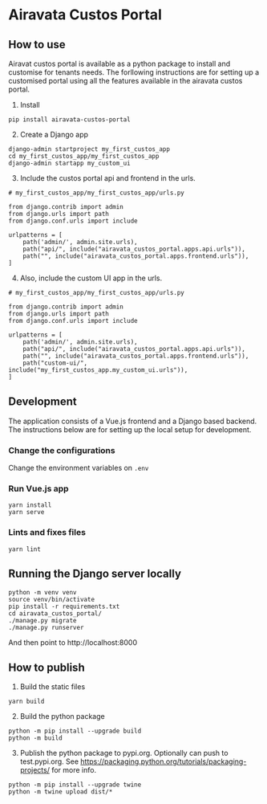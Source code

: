 # Airavata Custos Portal

## How to use

Airavat custos portal is available as a python package to install and customise for tenants needs.
The forllowing instructions are for setting up a customised portal using all the features available
in the airavata custos portal.

1. Install
```
pip install airavata-custos-portal
```

2. Create a Django app
```
django-admin startproject my_first_custos_app
cd my_first_custos_app/my_first_custos_app
django-admin startapp my_custom_ui
```

3. Include the custos portal api and frontend in the urls.

```
# my_first_custos_app/my_first_custos_app/urls.py 

from django.contrib import admin
from django.urls import path
from django.conf.urls import include

urlpatterns = [
    path('admin/', admin.site.urls),
    path("api/", include("airavata_custos_portal.apps.api.urls")),
    path("", include("airavata_custos_portal.apps.frontend.urls")),
]
```

4. Also, include the custom UI app in the urls.

```
# my_first_custos_app/my_first_custos_app/urls.py 

from django.contrib import admin
from django.urls import path
from django.conf.urls import include

urlpatterns = [
    path('admin/', admin.site.urls),
    path("api/", include("airavata_custos_portal.apps.api.urls")),
    path("", include("airavata_custos_portal.apps.frontend.urls")),
    path("custom-ui/", include("my_first_custos_app.my_custom_ui.urls")),
]
```

## Development

The application consists of a Vue.js frontend and a Django based backend. 
The instructions below are for setting up the local setup for development.

### Change the configurations

Change the environment variables on `.env`

### Run Vue.js app

```
yarn install
yarn serve
```

### Lints and fixes files

```
yarn lint
```

## Running the Django server locally

```
python -m venv venv
source venv/bin/activate
pip install -r requirements.txt
cd airavata_custos_portal/
./manage.py migrate
./manage.py runserver
```

And then point to http://localhost:8000

## How to publish

1. Build the static files
```
yarn build
```

2. Build the python package

```
python -m pip install --upgrade build
python -m build
```

3. Publish the python package to pypi.org. Optionally can push to test.pypi.org. See https://packaging.python.org/tutorials/packaging-projects/ for more info.

```
python -m pip install --upgrade twine
python -m twine upload dist/*
```
